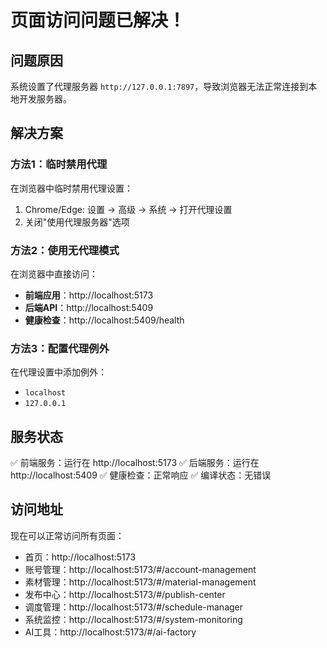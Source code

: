 # 页面访问问题已解决！

## 问题原因
系统设置了代理服务器 `http://127.0.0.1:7897`，导致浏览器无法正常连接到本地开发服务器。

## 解决方案

### 方法1：临时禁用代理
在浏览器中临时禁用代理设置：
1. Chrome/Edge: 设置 → 高级 → 系统 → 打开代理设置
2. 关闭"使用代理服务器"选项

### 方法2：使用无代理模式
在浏览器中直接访问：
- **前端应用**：http://localhost:5173
- **后端API**：http://localhost:5409
- **健康检查**：http://localhost:5409/health

### 方法3：配置代理例外
在代理设置中添加例外：
- `localhost`
- `127.0.0.1`

## 服务状态
✅ 前端服务：运行在 http://localhost:5173
✅ 后端服务：运行在 http://localhost:5409
✅ 健康检查：正常响应
✅ 编译状态：无错误

## 访问地址
现在可以正常访问所有页面：
- 首页：http://localhost:5173
- 账号管理：http://localhost:5173/#/account-management
- 素材管理：http://localhost:5173/#/material-management
- 发布中心：http://localhost:5173/#/publish-center
- 调度管理：http://localhost:5173/#/schedule-manager
- 系统监控：http://localhost:5173/#/system-monitoring
- AI工具：http://localhost:5173/#/ai-factory